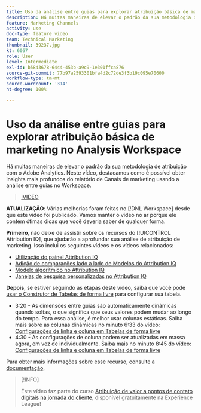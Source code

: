 ```yaml
---
title: Uso da análise entre guias para explorar atribuição básica de marketing no Analysis Workspace
description: Há muitas maneiras de elevar o padrão da sua metodologia de atribuição com o Adobe Analytics. Neste vídeo, destacamos como é possível obter insights mais profundos do relatório de Canais de marketing usando a análise entre guias no Workspace.
feature: Marketing Channels
activity: use
doc-type: feature video
team: Technical Marketing
thumbnail: 39237.jpg
kt: 6067
role: User
level: Intermediate
exl-id: b5843678-6444-453b-a9c9-1e301ffca876
source-git-commit: 77b97a2593301bfa4d2c72de3f3b19c095e70600
workflow-type: tm+mt
source-wordcount: '314'
ht-degree: 100%

---
```


# Uso da análise entre guias para explorar atribuição básica de marketing no Analysis Workspace

Há muitas maneiras de elevar o padrão da sua metodologia de atribuição com o Adobe Analytics. Neste vídeo, destacamos como é possível obter insights mais profundos do relatório de Canais de marketing usando a análise entre guias no Workspace.

>[!VIDEO](https://video.tv.adobe.com/v/39237/?quality=12&learn=on)

**ATUALIZAÇÃO**: Várias melhorias foram feitas no [!DNL Workspace] desde que este vídeo foi publicado. Vamos manter o vídeo no ar porque ele contém ótimas dicas que você deveria saber de qualquer forma.

**Primeiro**, não deixe de assistir sobre os recursos do [!UICONTROL Attribution IQ], que ajudarão a aprofundar sua análise de atribuição de marketing. Isso inclui os seguintes vídeos e os vídeos relacionados:

* [Utilização do painel Attribution IQ](using-the-attribution-iq-panel.md)
* [Adição de comparações lado a lado de Modelos do Attribution IQ](adding-side-by-side-comparisons-of-attribution-iq-models.md)
* [Modelo algorítmico no Attribution IQ](algorithmic-model-in-attribution-iq.md)
* [Janelas de pesquisa personalizadas no Attribution IQ](custom-lookback-windows-in-attribution-iq.md)

**Depois**, se estiver seguindo as etapas deste vídeo, saiba que você pode [usar o Construtor de Tabelas de forma livre](../building-freeform-tables/using-the-freeform-table-builder-in-analysis-workspace.md) para configurar sua tabela.

* 3:20 - As dimensões entre guias são automaticamente dinâmicas quando soltas, o que significa que seus valores podem mudar ao longo do tempo. Para essa análise, é melhor usar colunas estáticas. Saiba mais sobre as colunas dinâmicas no minuto 6:33 do vídeo: [Configurações de linha e coluna em Tabelas de forma livre](../building-freeform-tables/row-and-column-settings-in-freeform-tables.md)
* 4:30 - As configurações de coluna podem ser atualizadas em massa agora, em vez de individualmente. Saiba mais no minuto 8:45 do vídeo: [Configurações de linha e coluna em Tabelas de forma livre](../building-freeform-tables/row-and-column-settings-in-freeform-tables.md)

Para obter mais informações sobre esse recurso, consulte a [documentação](https://experienceleague.adobe.com/docs/analytics/analyze/analysis-workspace/attribution/models.html?lang=pt-BR).

>[!INFO]
>
> Este vídeo faz parte do curso [Atribuição de valor a pontos de contato digitais na jornada do cliente](https://experienceleague.adobe.com/?recommended=Analytics-U-1-2020.2&amp;lang=pt-BR), disponível gratuitamente na Experience League!
